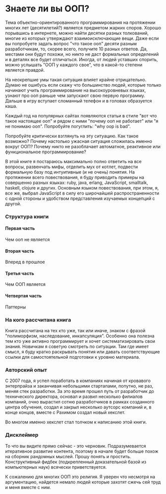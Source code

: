 # Знаете ли вы ООП?

Тема объектно-ориентированного программирования на протяжении многих лет \(десятилетий?\) является предметом жарких споров. Хорошо порывшись в интернете, можно найти десятки разных толкований, многие из которых утверждают взаимоисключающие вещи. Даже если вы попробуете задать вопрос "что такое ооп" десяти разным разработчикам, то, скорее всего, получите 10 разных ответов. Да, местами они будут похожи, но никто не даст формальных определений и в деталях все будет отличаться. Иногда, от людей уставших спорить, можно услышать "ООП у каждого свое", что в какой-то степени является правдой.

На неокрепшие умы такая ситуация влияет крайне отрицательно. Думаю не ошибусь если скажу что большинство людей, которые только начинают учить программирование на высокоуровневых языках, узнают про ооп раньше чем запускают свою первую программу. Дальше в игру вступает сломанный телефон и в головах образуется каша.

Каждый год на популярных сайтах появляются статьи в стиле "вот что такое настоящее ооп" и рядом с ними "почему ооп не работает" или "я не понимаю ооп". Попробуйте погуглить: "why oop is bad".

Попробуйте критически взглянуть на эту ситуацию. Как такое возможно? Почему настолько ужасная ситуация сложилась именно вокруг ООП? Почему никто не разоблачает автоматное, реактивное или функциональное программирование?

В этой книге я постараюсь максимально полно ответить на все вопросы, развенчать мифы, отделить мух от котлет, подвести формальную базу под интуитивные \(и не очень\) понятия. На протяжении всего повествования, я буду приводить примеры на совершенно разных языках: ruby, java, erlang, JavaScript, smalltalk, haskell, clojure и других. Основным языком повествования, при этом, я, все же, выбрал JavaScript в силу его широчайшей распространенности с одной стороны и удобством представления изучаемых концепций с другой.

### Структура книги

#### Первая часть

Чем ооп не является

#### Вторая часть

Вперед в прошлое

#### Третья часть

Чем ООП является

#### Четвертая часть

Паттерны

### На кого рассчитана книга

Книга рассчитана на тех кто уже, так или иначе, знаком с фразой "полиморфизм, наследование, инкапсуляция". Особенно она полезна тем кто уже активно программирует и хочет систематизировать свои знания. Новичкам я советую смотреть по ситуации. Там где имеет смысл, я буду кратко раскрывать понятия или давать соответствующие ссылки для самостоятельной подготовки к уровню материала.

### Авторский опыт

С 2007 года, я успел поработать в компаниях начиная от кровавого энтерпрайза и заканчивая небольшими стартапами, попутно, не раз, меняя стек разработки. За это время прошел путь от разработчик до технического директора, основал и развил несколько филиалов компаний, очно вырастил сотню разработчиков в рамках созданного центра обучения, создал и закрыл несколько аутсорс компаний и, в конце концов, вместе с Рахимом создал новый хекслет.

Во многом именно хекслет стал толчком к написанию этой книги.

### Дисклеймер

То что вы видите прямо сейчас - это черновик. Подразумевается итеративное развитие контента, поэтому в начале будет больше похож на сборник рандомных мыслей. Прошу понять и простить. Конструктивный фидбек (подкрепленный доказательной базой из компьютерных наук) всячески приветствуется.

К сожалению для многих ООП это религия. Я уверен что несмотря на аргументацию, найдется немало людей которые захотят сжечь сей труд и меня вместе с ним. 


